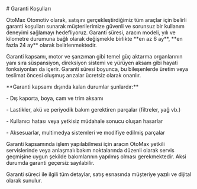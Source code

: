 \# Garanti Koşulları



OtoMax Otomotiv olarak, satışını gerçekleştirdiğimiz tüm araçlar için belirli garanti koşulları sunarak müşterilerimize güvenli ve sorunsuz bir kullanım deneyimi sağlamayı hedefliyoruz. Garanti süresi, aracın modeli, yılı ve kilometre durumuna bağlı olarak değişmekle birlikte \*\*en az 6 ay\*\*, \*\*en fazla 24 ay\*\* olarak belirlenmektedir.  



Garanti kapsamı, motor ve şanzıman gibi temel güç aktarma organlarının yanı sıra süspansiyon, direksiyon sistemi ve yürüyen aksam gibi hayati fonksiyonları da içerir. Garanti süresi boyunca, bu bileşenlerde üretim veya teslimat öncesi oluşmuş arızalar ücretsiz olarak onarılır.  



\*\*Garanti kapsamı dışında kalan durumlar şunlardır:\*\*

\- Dış kaporta, boya, cam ve trim aksamı

\- Lastikler, akü ve periyodik bakım gerektiren parçalar (filtreler, yağ vb.)

\- Kullanıcı hatası veya yetkisiz müdahale sonucu oluşan hasarlar

\- Aksesuarlar, multimedya sistemleri ve modifiye edilmiş parçalar



Garanti kapsamında işlem yapılabilmesi için aracın OtoMax yetkili servislerinde veya anlaşmalı bakım noktalarında düzenli olarak servis geçmişine uygun şekilde bakımlarının yapılmış olması gerekmektedir. Aksi durumda garanti geçersiz sayılabilir.



Garanti süreci ile ilgili tüm detaylar, satış esnasında müşteriye yazılı ve dijital olarak sunulur.




